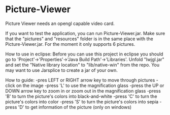 Picture-Viewer
=================
Picture Viewer needs an opengl capable video card.

If you want to test the application, you can run Picture-Viewer.jar. Make sure that the "pictures" and "resources" folder is in the same place with the Picture-Viewer.jar. For the moment it only supports 6 pictures.

How to use in eclipse:
Before you can use this project in eclipse you should go to 'Project'->'Properties'->'Java Build Path'->'Libraries'. Unfold "lwjgl.jar" and set the "Native library location" to "lib/native-win" from the repo. You may want to use Jarsplice to create a jar of your own.

How to guide:
-pres LEFT or RIGHT arrow key to move through pictures
-click on the image
-press 'L' to use the magnification glass
-press the UP or DOWN arrow key to zoom in or zoom out in the magnification glass
-press 'B' to turn the picture's colors into black-and-white
-press 'C' to turn the picture's colors into color
-press 'S' to turn the picture's colors into sepia
-press 'D' to get information of the picture (only on windows)
